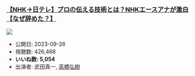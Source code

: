 ### [【NHK→日テレ】プロの伝える技術とは？NHKエースアナが激白【なぜ辞めた？】](https://www.youtube.com/watch?v=7VXr4sNoRKE)
[![](https://img.youtube.com/vi/7VXr4sNoRKE/sddefault.jpg)](https://www.youtube.com/watch?v=7VXr4sNoRKE)
-   公開日: 2023-09-26
-   視聴数: 426,468
-   **いいね数: 5,054**
-   出演者: 武田真一, [高橋弘樹](/rehacq_fan/people/高橋弘樹 "wikilink")
